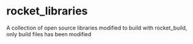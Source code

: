 rocket_libraries
================

A collection of open source libraries modified to build with rocket_build, only build files has been modified
